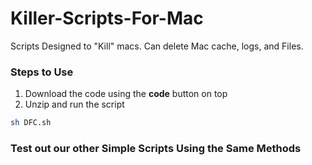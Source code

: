 # Killer-Scripts-For-Mac
Scripts Designed to "Kill" macs. Can delete Mac cache, logs, and Files.

### Steps to Use
1. Download the code using the <b>code</b> button on top
2. Unzip and run the script
```bash
sh DFC.sh
```

### Test out our other Simple Scripts Using the Same Methods
